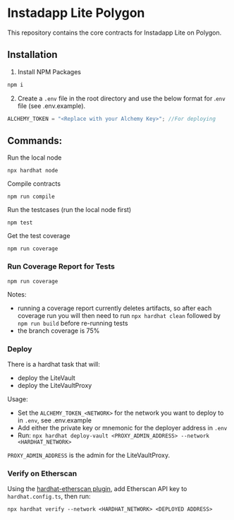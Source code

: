 # Instadapp Lite Polygon

This repository contains the core contracts for Instadapp Lite on Polygon.

## Installation

1. Install NPM Packages

```javascript
npm i
```

2. Create a `.env` file in the root directory and use the below format for .`env` file (see .env.example).

```javascript
ALCHEMY_TOKEN = "<Replace with your Alchemy Key>"; //For deploying
```

## Commands:

Run the local node

```
npx hardhat node
```

Compile contracts

```
npm run compile
```

Run the testcases (run the local node first)

```
npm test
```

Get the test coverage

```
npm run coverage
```

### Run Coverage Report for Tests

`npm run coverage`

Notes:

- running a coverage report currently deletes artifacts, so after each coverage run you will then need to run `npx hardhat clean` followed by `npm run build` before re-running tests
- the branch coverage is 75%

### Deploy

There is a hardhat task that will:

- deploy the LiteVault
- deploy the LiteVaultProxy

Usage:

- Set the `ALCHEMY_TOKEN_<NETWORK>` for the network you want to deploy to in `.env`, see .env.example
- Add either the private key or mnemonic for the deployer address in `.env`
- Run:
  `npx hardhat deploy-vault <PROXY_ADMIN_ADDRESS> --network <HARDHAT_NETWORK>`

`PROXY_ADMIN_ADDRESS` is the admin for the LiteVaultProxy.

### Verify on Etherscan

Using the [hardhat-etherscan plugin](https://hardhat.org/plugins/nomiclabs-hardhat-etherscan.html), add Etherscan API key to `hardhat.config.ts`, then run:

`npx hardhat verify --network <HARDHAT_NETWORK> <DEPLOYED ADDRESS>`
